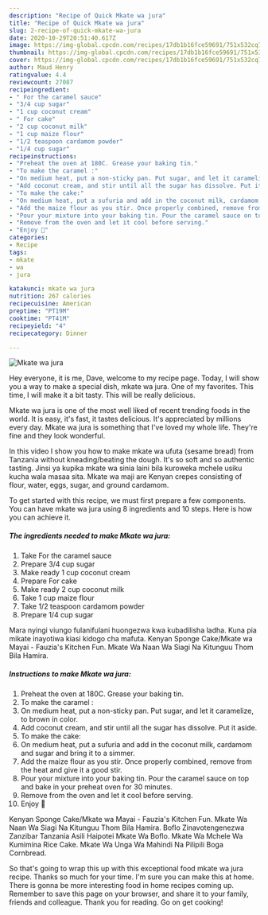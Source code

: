 ```yaml
---
description: "Recipe of Quick Mkate wa jura"
title: "Recipe of Quick Mkate wa jura"
slug: 2-recipe-of-quick-mkate-wa-jura
date: 2020-10-29T20:51:40.617Z
image: https://img-global.cpcdn.com/recipes/17db1b16fce59691/751x532cq70/mkate-wa-jura-recipe-main-photo.jpg
thumbnail: https://img-global.cpcdn.com/recipes/17db1b16fce59691/751x532cq70/mkate-wa-jura-recipe-main-photo.jpg
cover: https://img-global.cpcdn.com/recipes/17db1b16fce59691/751x532cq70/mkate-wa-jura-recipe-main-photo.jpg
author: Maud Henry
ratingvalue: 4.4
reviewcount: 27087
recipeingredient:
- " For the caramel sauce"
- "3/4 cup sugar"
- "1 cup coconut cream"
- " For cake"
- "2 cup coconut milk"
- "1 cup maize flour"
- "1/2 teaspoon cardamom powder"
- "1/4 cup sugar"
recipeinstructions:
- "Preheat the oven at 180C. Grease your baking tin."
- "To make the caramel :"
- "On medium heat, put a non-sticky pan. Put sugar, and let it caramelize, to brown in color."
- "Add coconut cream, and stir until all the sugar has dissolve. Put it aside."
- "To make the cake:"
- "On medium heat, put a sufuria and add in the coconut milk, cardamom and sugar and bring it to a simmer."
- "Add the maize flour as you stir. Once properly combined, remove from the heat and give it a good stir."
- "Pour your mixture into your baking tin. Pour the caramel sauce on top and bake in your preheat oven for 30 minutes."
- "Remove from the oven and let it cool before serving."
- "Enjoy 🌹"
categories:
- Recipe
tags:
- mkate
- wa
- jura

katakunci: mkate wa jura 
nutrition: 267 calories
recipecuisine: American
preptime: "PT19M"
cooktime: "PT41M"
recipeyield: "4"
recipecategory: Dinner

---
```



![Mkate wa jura](https://img-global.cpcdn.com/recipes/17db1b16fce59691/751x532cq70/mkate-wa-jura-recipe-main-photo.jpg)

Hey everyone, it is me, Dave, welcome to my recipe page. Today, I will show you a way to make a special dish, mkate wa jura. One of my favorites. This time, I will make it a bit tasty. This will be really delicious.

Mkate wa jura is one of the most well liked of recent trending foods in the world. It is easy, it's fast, it tastes delicious. It's appreciated by millions every day. Mkate wa jura is something that I've loved my whole life. They're fine and they look wonderful.

In this video I show you how to make mkate wa ufuta (sesame bread) from Tanzania without kneading/beating the dough. It&#39;s so soft and so authentic tasting. Jinsi ya kupika mkate wa sinia laini bila kuroweka mchele usiku kucha wala masaa sita. Mkate wa maji are Kenyan crepes consisting of flour, water, eggs, sugar, and ground cardamom.


To get started with this recipe, we must first prepare a few components. You can have mkate wa jura using 8 ingredients and 10 steps. Here is how you can achieve it.

<!--inarticleads1-->

##### The ingredients needed to make Mkate wa jura:

1. Take  For the caramel sauce
1. Prepare 3/4 cup sugar
1. Make ready 1 cup coconut cream
1. Prepare  For cake
1. Make ready 2 cup coconut milk
1. Take 1 cup maize flour
1. Take 1/2 teaspoon cardamom powder
1. Prepare 1/4 cup sugar


Mara nyingi viungo fulanifulani huongezwa kwa kubadilisha ladha. Kuna pia mikate inayotiwa kiasi kidogo cha mafuta. Kenyan Sponge Cake/Mkate wa Mayai - Fauzia&#39;s Kitchen Fun. Mkate Wa Naan Wa Siagi Na Kitunguu Thom Bila Hamira. 

<!--inarticleads2-->

##### Instructions to make Mkate wa jura:

1. Preheat the oven at 180C. Grease your baking tin.
1. To make the caramel :
1. On medium heat, put a non-sticky pan. Put sugar, and let it caramelize, to brown in color.
1. Add coconut cream, and stir until all the sugar has dissolve. Put it aside.
1. To make the cake:
1. On medium heat, put a sufuria and add in the coconut milk, cardamom and sugar and bring it to a simmer.
1. Add the maize flour as you stir. Once properly combined, remove from the heat and give it a good stir.
1. Pour your mixture into your baking tin. Pour the caramel sauce on top and bake in your preheat oven for 30 minutes.
1. Remove from the oven and let it cool before serving.
1. Enjoy 🌹


Kenyan Sponge Cake/Mkate wa Mayai - Fauzia&#39;s Kitchen Fun. Mkate Wa Naan Wa Siagi Na Kitunguu Thom Bila Hamira. Boflo Zinavotengenezwa Zanzibar Tanzania Asili Haipotei Mkate Wa Boflo. Mkate Wa Mchele Wa Kumimina Rice Cake. Mkate Wa Unga Wa Mahindi Na Pilipili Boga Cornbread. 

So that's going to wrap this up with this exceptional food mkate wa jura recipe. Thanks so much for your time. I'm sure you can make this at home. There is gonna be more interesting food in home recipes coming up. Remember to save this page on your browser, and share it to your family, friends and colleague. Thank you for reading. Go on get cooking!
